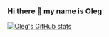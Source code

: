 ### Hi there 👋 my name is Oleg

[![Oleg's GitHub stats](https://github-readme-stats.vercel.app/api?username=olegrgv)](https://github.com/olegrgv/github-readme-stats)


<!--
**olegrgv/olegrgv** is a ✨ _special_ ✨ repository because its `README.md` (this file) appears on your GitHub profile.

Here are some ideas to get you started:

- 🔭 I’m currently working on ...
- 🌱 I’m currently learning ...
- 👯 I’m looking to collaborate on ...
- 🤔 I’m looking for help with ...
- 💬 Ask me about ...
- 📫 How to reach me: ...
- 😄 Pronouns: ...
- ⚡ Fun fact: ...
-->
